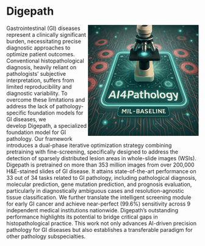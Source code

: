 # Digepath
<img src="https://github.com/lingxitong/MIL_BASELINE/blob/main/Logo.png"  width="290px" align="right" />
Gastrointestinal (GI) diseases represent a clinically significant burden, necessitating precise diagnostic approaches to optimize patient outcomes. Conventional histopathological diagnosis, heavily reliant on pathologists’ subjective interpretation, suffers from limited reproducibility and diagnostic variability. To overcome these limitations and address the lack of pathology-specific foundation models for GI diseases, we develop Digepath, a specialized foundation model for GI pathology. Our framework introduces a dual-phase iterative optimization strategy combining pretraining with fine-screening, specifically designed to address the detection of sparsely distributed lesion areas in whole-slide images (WSIs). Digepath is pretrained on more than 353 million images from over 200,000 H&E-stained slides of GI disease. It attains state-of-the-art performance on 33 out of 34 tasks related to GI pathology, including pathological diagnosis, molecular prediction, gene mutation prediction, and prognosis evaluation, particularly in diagnostically ambiguous cases and resolution-agnostic tissue classification. We further translate the intelligent screening module for early GI cancer and achieve near-perfect (99.6%) sensitivity across 9 independent medical institutions nationwide. Digepath’s outstanding performance highlights its potential to bridge critical gaps in histopathological practice. This work not only advances AI-driven precision pathology for GI diseases but also establishes a transferable paradigm for other pathology subspecialties. 

